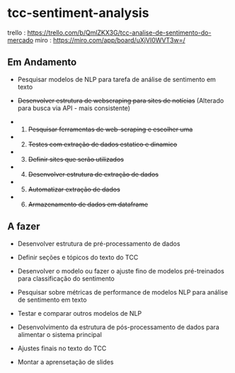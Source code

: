 # tcc-sentiment-analysis

trello : https://trello.com/b/QmlZKX3G/tcc-analise-de-sentimento-do-mercado
miro : https://miro.com/app/board/uXjVI0WVT3w=/

## Em Andamento

- Pesquisar modelos de NLP para tarefa de análise de sentimento em texto

- ~~Desenvolver estrutura de webscraping para sites de notícias~~
(Alterado para busca via API - mais consistente)

- 1. ~~Pesquisar ferramentas de web-scraping e escolher uma~~
- 2. ~~Testes com extração de dados estatico e dinamico~~
- 3. ~~Definir sites que serão utilizados~~
- 4. ~~Desenvolver estrutura de extração de dados~~
- 5. ~~Automatizar extração de dados~~
- 6. ~~Armazenamento de dados em dataframe~~

## A fazer
- Desenvolver estrutura de pré-processamento de dados

- Definir seções e tópicos do texto do TCC

- Desenvolver o modelo ou fazer o ajuste fino de modelos pré-treinados para classificação do sentimento

- Pesquisar sobre métricas de performance de modelos NLP para análise de sentimento em texto

- Testar e comparar outros modelos de NLP

- Desenvolvimento da estrutura de pós-processamento de dados para alimentar o sistema principal

- Ajustes finais no texto do TCC

- Montar a aprensetação de slides